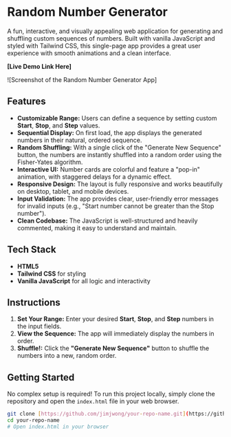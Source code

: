 # Random Number Generator

A fun, interactive, and visually appealing web application for generating and shuffling custom sequences of numbers. Built with vanilla JavaScript and styled with Tailwind CSS, this single-page app provides a great user experience with smooth animations and a clean interface.

**[Live Demo Link Here]** [<!-- Check Live Demo Page Here -->](https://jimjwong.github.io/randomnumbergenerator/)

![Screenshot of the Random Number Generator App] <!-- It's highly recommended to add a screenshot of your app here -->

## Features

* **Customizable Range:** Users can define a sequence by setting custom **Start**, **Stop**, and **Step** values.
* **Sequential Display:** On first load, the app displays the generated numbers in their natural, ordered sequence.
* **Random Shuffling:** With a single click of the "Generate New Sequence" button, the numbers are instantly shuffled into a random order using the Fisher-Yates algorithm.
* **Interactive UI:** Number cards are colorful and feature a "pop-in" animation, with staggered delays for a dynamic effect.
* **Responsive Design:** The layout is fully responsive and works beautifully on desktop, tablet, and mobile devices.
* **Input Validation:** The app provides clear, user-friendly error messages for invalid inputs (e.g., "Start number cannot be greater than the Stop number").
* **Clean Codebase:** The JavaScript is well-structured and heavily commented, making it easy to understand and maintain.

## Tech Stack

* **HTML5**
* **Tailwind CSS** for styling
* **Vanilla JavaScript** for all logic and interactivity

## Instructions

1. **Set Your Range:** Enter your desired **Start**, **Stop**, and **Step** numbers in the input fields.
2. **View the Sequence:** The app will immediately display the numbers in order.
3. **Shuffle!:** Click the **"Generate New Sequence"** button to shuffle the numbers into a new, random order.

## Getting Started

No complex setup is required! To run this project locally, simply clone the repository and open the `index.html` file in your web browser.

```bash
git clone [https://github.com/jimjwong/your-repo-name.git](https://github.com/jimjwong/your-repo-name.git)
cd your-repo-name
# Open index.html in your browser
